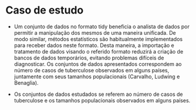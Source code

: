 # Caso de estudo

- Um conjunto de dados no formato tidy beneficia o analista de dados por permitir a manipulação dos mesmos de uma maneira unificada. De modo similar, métodos estatísticos são habitualmente implementados para receber dados neste formato. Desta maneira, a importação e tratamento de dados visando o referido formato reduzirá a criação de bancos de dados temporários, evitando problemas difíceis de diagnosticar. Os conjuntos de dados apresentados correspondem ao número de casos de tuberculose observados em
alguns países, juntamente com seus tamanhos populacionais (Carvalho, Ludwing e Benaglia).

- Os conjuntos de dados estudados se referem ao número de casos de tuberculose e os tamanhos populacionais observados em alguns países.
